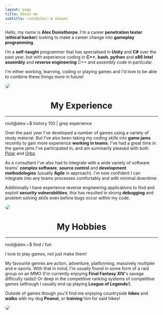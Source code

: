 ```yaml
---
layout: page
title: About me
subtitle: root@alex:~$ whoami
---
```


Hello, my name is **Alex Donisthorpe**. I'm a career **penetration tester** (**ethical hacker**) looking to make a career change into **gameplay programming**.

I’m a **self-taught** programmer that has specialised in **Unity** and **C#** over the past year, but with experience coding in **C++**, **bash**, **python** and **x86 Intel assembly** and **reverse engineering** C++ and assembly code in particular.

I'm either working, learning, coding or playing games and I'd love to be able to combine these things more in future!

<img class="mx-auto d-block" src="/assets/img/me.png" style="border-radius: 50%;" />

<h1 style="text-align: center;">My Experience</h1>
<hr class="medium">
<span class="test">root@alex:~$ history 100 | grep experience</span>

Over the past year I've developed a number of games using a variety of study material. But I've also been taking my coding skills into **game jams** recently to gain more experience **working in teams**. I've had a great time in the game jams I've participated in, and am summarily pleased with both [Polar](linkToPolarBlogHere) and [Orbz](linkToOrbzBlogHere).

As a consultant I've also had to integrate with a wide variety of software teams' **complex software**, **source control** and **development methodologies** (usually **Agile** in approach). I'm now confident I can integrate into any teams processes comfortably and with minimal downtime.

Additionally I have experience reverse engineering applications to find and exploit **security vulnerabilities**, this has resulted in strong **debugging** and problem solving skills even before bugs occur within my code.

<img class="mx-auto d-block" src="/assets/img/gamejam.png" style="border-radius: 50%;" />

<h1 style="text-align: center;">My Hobbies</h1>
<hr class="medium">
<span class="test">root@alex:~$ find / fun</span>

I love to play games, not just make them!

My favourite genres are action, adventure, platforming, massively multipler and e-sports.
With that in mind, I'm usually found in some form of a raid group on an MMO (I'm currently enjoying **Final Fantasy XIV**'s savage difficulty raids)! Or deep in the competitive ranking systems of competitive games (although I usually end up playing **League of Legends**!).

Outside of games though you'll find me enjoying countryside **hikes** and **walks** with my dog **Peanut**, or **training** him for said hikes!

<img class="mx-auto d-block" src="/assets/img/xiv.png" style="border-radius: 50%;" />
